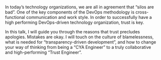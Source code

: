 In today’s technology organizations, we are all in agreement that “silos are bad”. One of the key components of the DevOps methodology is cross-functional communication and work style. In order to successfully have a high performing DevOps-driven technology organization, trust is key. 

In this talk, I will guide you through the reasons that trust precludes apologies. Mistakes are okay. I will touch on the culture of blamelessness, what is needed for “transparency-driven development”, and how to change your way of thinking from being a “CYA Engineer” to a truly collaborative and high-performing “Trust Engineer”.
